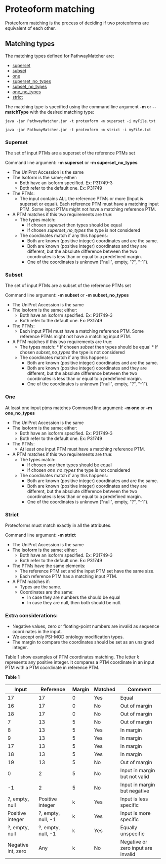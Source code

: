 # Proteoform matching

Proteoform matching is the process of deciding if two proteoforms are equivalent of each other. 

## Matching types

The matching types defined for PathwayMatcher are:

* [superset](#superset) 
* [subset](#subset)
* [one](#one)
* [superset_no_types](#superset)
* [subset_no_types](#subset)
* [one_no_types](#one)
* [strict](#strict)

The matching type is specified using the command line argument __-m__ or __--matchType__ with the desired
matching type:
~~~~
java -jar PathwayMatcher.jar -t proteoform -m superset -i myFile.txt
~~~~

~~~~
java -jar PathwayMatcher.jar -t proteoform -m strict -i myFile.txt
~~~~

### Superset

The set of input PTMs are a superset of the reference PTMs set

Command line argument: __-m superset__ or __-m superset_no_types__ <br>

* The UniProt Accession is the same
* The Isoform is the same; either:
   * Both have an isoform specified. Ex: P31749-3 
   * Both refer to the default one. Ex: P31749 
* The PTMs:
   * The input contains ALL the reference PTMs or more (Input is superset or equal). 
   Each reference PTM must have a matching input PTM. Some input
   PTMs might not have a matching reference PTM.  
* A PTM matches if this two requirements are true:
   * The types match:
      * If chosen _superset_ then types should be equal
      * If chosen _superset_no_types_ the type is not considered
   * The coordinates match if any this happens:
      * Both are known (positive integer) coordinates and are the same.
      *	Both are known (positive integer) coordinates and they are different, but the absolute difference between the two coordinates is less than or equal to a predefined margin.
      * One of the coordinates is unknown ("null", empty, "?", “-1”). 


### Subset

The set of input PTMs are a subset of the reference PTMs set

Command line argument: __-m subset__ or __-m subset_no_types__ <br>

* The UniProt Accession is the same
* The Isoform is the same; either:
   * Both have an isoform specified. Ex: P31749-3 
   * Both refer to the default one. Ex: P31749 
* The PTMs:
   * Each input PTM must have a matching reference PTM. Some reference PTMs might not have 
   a matching input PTM.  
* A PTM matches if this two requirements are true:
   * The types match:
         * If chosen _subset_ then types should be equal
         * If chosen _subset_no_types_ the type is not considered
   * The coordinates match if any this happens:
      * Both are known (positive integer) coordinates and are the same.
      *	Both are known (positive integer) coordinates and they are different, but the absolute difference between the two coordinates is less than or equal to a predefined margin.
      * One of the coordinates is unknown ("null", empty, "?", “-1”). 

### One

At least one input ptms matches
Command line argument: __-m one__ or __-m one_no_types__ <br>

* The UniProt Accession is the same
* The Isoform is the same; either:
   * Both have an isoform specified. Ex: P31749-3 
   * Both refer to the default one. Ex: P31749 
* The PTMs:
   * At least one input PTM must have a matching reference PTM. 
* A PTM matches if this two requirements are true:
   * The types match:
      * If chosen _one_ then types should be equal
      * If chosen _one_no_types_ the type is not considered
   * The coordinates match if any this happens:
      * Both are known (positive integer) coordinates and are the same.
      *	Both are known (positive integer) coordinates and they are different, but the absolute difference between the two coordinates is less than or equal to a predefined margin.
      * One of the coordinates is unknown ("null", empty, "?", “-1”). 

### Strict

Proteoforms must match exactly in all the attributes.

Command line argument: __-m strict__  <br>

* The UniProt Accession is the same
* The Isoform is the same; either:
   *	Both have an isoform specified. Ex: P31749-3 
   * 	Both refer to the default one. Ex: P31749 
* The PTMs have the same elements:
   * The reference PTM set and the input PTM set have the same size.
   * Each reference PTM has a matching input PTM.
* A PTM matches if:
   * Types are the same.
   * Coordinates are the same:
      * In case they are numbers the should be equal
      * In case they are null, then both should be null.

### Extra considerations:
* Negative values, zero or floating-point numbers are invalid as sequence coordinates in the input.
* We accept only PSI-MOD ontology modification types.
* The margin to compare the coordinates should be set as an unsigned integer.

Table 1 show examples of PTM coordinates matching. The letter _k_ represents any positive integer. 
It compares a PTM coordinate in an input PTM with a PTM coordinate in reference PTM.

__Table 1__

| Input | Reference | Margin | Matched | Comment | 
| --- | --- |--- | --- | --- | 
| 17 | 17 | 0 | Yes | Equal |
| 16 | 17 | 0 |	No | Out of margin |
| 18 | 17 |	0 |	No | Out of margin |
| 7	| 13 | 5 | No |	Out of margin |
| 8	| 13 | 5 | Yes | In margin |
| 9	| 13 | 5 | Yes | In margin |
| 17 | 13 | 5 |	Yes | In margin |
| 18 | 13 | 5 | Yes | In margin |
| 19 | 13 |	5 |	No | Out of margin |
| 0 | 2 | 5 | No | Input in margin but not valid |
| -1 | 2 | 5 | No |	Input in margin but negative |
|?, empty, null | Positive integer | k | Yes | Input is less specific |
| Positive integer | ?, empty, null, -1 | k | Yes | Input is more specific |
|?, empty, null | ?, empty, null, -1 | k | Yes | Equally unspecific |
| Negative int, zero | Any | k | No | Negative or zero input are invalid |



